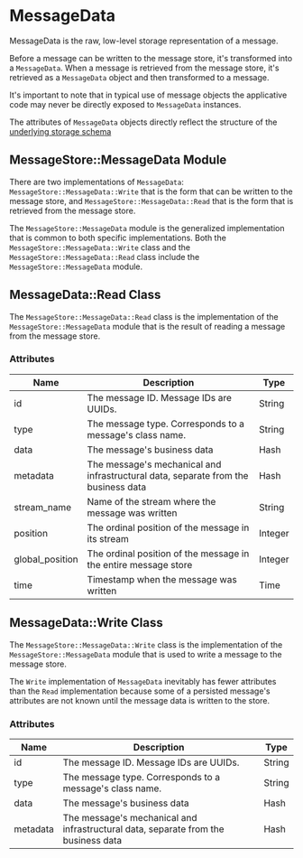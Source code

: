 # MessageData

MessageData is the raw, low-level storage representation of a message.

Before a message can be written to the message store, it's transformed into a `MessageData`. When a message is retrieved from the message store, it's retrieved as a `MessageData` object and then transformed to a message.

It's important to note that in typical use of message objects the applicative code may never be directly exposed to `MessageData` instances.

The attributes of `MessageData` objects directly reflect the structure of the [underlying storage schema](../message-store/anatomy.md#messages-table)

## MessageStore::MessageData Module

There are two implementations of `MessageData`: `MessageStore::MessageData::Write` that is the form that can be written to the message store, and `MessageStore::MessageData::Read` that is the form that is retrieved from the message store.

The `MessageStore::MessageData` module is the generalized implementation that is common to both specific implementations. Both the `MessageStore::MessageData::Write` class and the `MessageStore::MessageData::Read` class include the `MessageStore::MessageData` module.

## MessageData::Read Class

The `MessageStore::MessageData::Read` class is the implementation of the `MessageStore::MessageData` module that is the result of reading a message from the message store.

### Attributes

| Name | Description | Type |
| --- | --- | --- |
| id | The message ID. Message IDs are UUIDs. | String |
| type | The message type. Corresponds to a message's class name. | String |
| data | The message's business data | Hash |
| metadata | The message's mechanical and infrastructural data, separate from the business data | Hash |
| stream_name | Name of the stream where the message was written | String |
| position | The ordinal position of the message in its stream | Integer |
| global_position | The ordinal position of the message in the entire message store | Integer |
| time | Timestamp when the message was written | Time |

## MessageData::Write Class

The `MessageStore::MessageData::Write` class is the implementation of the `MessageStore::MessageData` module that is used to write a message to the message store.

The `Write` implementation of `MessageData` inevitably has fewer attributes than the `Read` implementation because some of a persisted message's attributes are not known until the message data is written to the store.

### Attributes

| Name | Description | Type |
| --- | --- | --- |
| id | The message ID. Message IDs are UUIDs. | String |
| type | The message type. Corresponds to a message's class name. | String |
| data | The message's business data | Hash |
| metadata | The message's mechanical and infrastructural data, separate from the business data | Hash |
